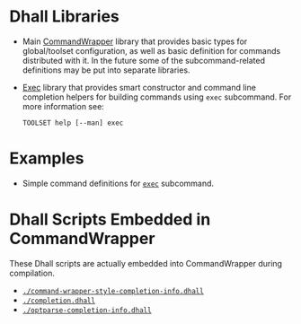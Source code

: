 # Dhall Libraries

* Main [CommandWrapper](./CommandWrapper/) library that provides basic types
  for global/toolset configuration, as well as basic definition for commands
  distributed with it.  In the future some of the subcommand-related
  definitions may be put into separate libraries.

* [Exec](./CommandWrapper/) library that provides smart constructor and command
  line completion helpers for building commands using `exec` subcommand.  For
  more information see:

  ```
  TOOLSET help [--man] exec
  ```

# Examples

* Simple command definitions for [`exec`](./example/exec/) subcommand.


# Dhall Scripts Embedded in CommandWrapper

These Dhall scripts are actually embedded into CommandWrapper during
compilation.

* [`./command-wrapper-style-completion-info.dhall`
  ](./command-wrapper-style-completion-info.dhall)
* [`./completion.dhall`](./completion.dhall)
* [`./optparse-completion-info.dhall`](./optparse-completion-info.dhall)
